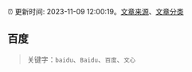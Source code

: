:alarm_clock: 更新时间: 2023-11-09 12:00:19。[文章来源](/README.md)、[文章分类](/TAGS.md)

## 百度


> 关键字：`baidu`、`Baidu`、`百度`、`文心`



